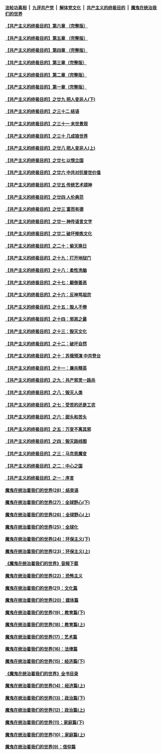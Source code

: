 ####  [法轮功真相](../../../../basic/blob/master/README.md?t=12240301) &nbsp;|&nbsp; [九评共产党](../../../../9ping.md/blob/master/README.md?t=12240301) &nbsp;|&nbsp; [解体党文化](../../../../jtdwh.md/blob/master/README.md?t=12240301)  &nbsp;|&nbsp; [共产主义的终极目的](../../../../gczydzjmd.md/blob/master/README.md?t=12240301) &nbsp;|&nbsp; [魔鬼在统治我们的世界](../../../../mgztzwmdsj.md/blob/master/README.md?t=12240301) 

#### [【共产主义的终极目的】第六章 （完整版）](../pages/nsc422/n11428913.md?t=12240301) 

#### [【共产主义的终极目的】第五章 （完整版）](../pages/nsc422/n11428912.md?t=12240301) 

#### [【共产主义的终极目的】第四章 （完整版）](../pages/nsc422/n11428907.md?t=12240301) 

#### [【共产主义的终极目的】第三章（完整版）](../pages/nsc422/n11428848.md?t=12240301) 

#### [【共产主义的终极目的】第二章（完整版）](../pages/nsc422/n11428831.md?t=12240301) 

#### [【共产主义的终极目的】第一章（完整版）](../pages/nsc422/n11417651.md?t=12240301) 

#### [【共产主义的终极目的】之廿九 把人变非人(下)](../pages/nsc422/n11344140.md?t=12240301) 

#### [【共产主义的终极目的】之三十二 结语](../pages/nsc422/n11360535.md?t=12240301) 

#### [【共产主义的终极目的】之三十一 末世景观](../pages/nsc422/n11351129.md?t=12240301) 

#### [【共产主义的终极目的】之三十 几成狼世界](../pages/nsc422/n11348280.md?t=12240301) 

#### [【共产主义的终极目的】之廿八 把人变非人(上)](../pages/nsc422/n11340492.md?t=12240301) 

#### [【共产主义的终极目的】之廿七 以恨立国](../pages/nsc422/n11336944.md?t=12240301) 

#### [【共产主义的终极目的】之廿六 中共对抗普世价值](../pages/nsc422/n11324785.md?t=12240301) 

#### [【共产主义的终极目的】之廿五 传统艺术颂神](../pages/nsc422/n11296396.md?t=12240301) 

#### [【共产主义的终极目的】之廿四 人伦典范](../pages/nsc422/n11296397.md?t=12240301) 

#### [【共产主义的终极目的】之廿三 富而有德](../pages/nsc422/n11283598.md?t=12240301) 

#### [【共产主义的终极目的】之廿一 神传语言文字](../pages/nsc422/n11263265.md?t=12240301) 

#### [【共产主义的终极目的】之廿二 破坏修炼文化](../pages/nsc422/n11245728.md?t=12240301) 

#### [【共产主义的终极目的】之二十：偷天换日](../pages/nsc422/n11238846.md?t=12240301) 

#### [【共产主义的终极目的】之十九：打开地狱门](../pages/nsc422/n11206376.md?t=12240301) 

#### [【共产主义的终极目的】之十八：柔性洗脑](../pages/nsc422/n11199994.md?t=12240301) 

#### [【共产主义的终极目的】之十七：颠倒善恶](../pages/nsc422/n11179782.md?t=12240301) 

#### [【共产主义的终极目的】之十六：反神骂祖宗](../pages/nsc422/n11166798.md?t=12240301) 

#### [【共产主义的终极目的】之十五：毁人不倦](../pages/nsc422/n11166792.md?t=12240301) 

#### [【共产主义的终极目的】之十四：邪恶之最](../pages/nsc422/n11150249.md?t=12240301) 

#### [【共产主义的终极目的】之十三：毁灭文化](../pages/nsc422/n11135227.md?t=12240301) 

#### [【共产主义的终极目的】之十二：破坏自然](../pages/nsc422/n11135214.md?t=12240301) 

#### [【共产主义的终极目的】之十：苏俄预演 中共登台](../pages/nsc422/n11118424.md?t=12240301) 

#### [【共产主义的终极目的】之十一：屠杀精英](../pages/nsc422/n11118442.md?t=12240301) 

#### [【共产主义的终极目的】之九：共产邪灵一路杀](../pages/nsc422/n11114139.md?t=12240301) 

#### [【共产主义的终极目的】之八：毁灭人类](../pages/nsc422/n11108503.md?t=12240301) 

#### [【共产主义的终极目的】之七：受苦的还是工农](../pages/nsc422/n11101809.md?t=12240301) 

#### [【共产主义的终极目的】之六：甜头和苦头](../pages/nsc422/n11096971.md?t=12240301) 

#### [【共产主义的终极目的】之五：万变不离其邪](../pages/nsc422/n11091285.md?t=12240301) 

#### [【共产主义的终极目的】之四：毁灭路线图](../pages/nsc422/n11086284.md?t=12240301) 

#### [【共产主义的终极目的】之三：马克思魔变](../pages/nsc422/n11061941.md?t=12240301) 

#### [【共产主义的终极目的】之二：中心之国](../pages/nsc422/n11047728.md?t=12240301) 

#### [【共产主义的终极目的】之一：序言](../pages/nsc422/n11086077.md?t=12240301) 

#### [魔鬼在统治着我们的世界(28)：结束语](../pages/nsc422/n10936246.md?t=12240301) 

#### [魔鬼在统治着我们的世界(27)：全球野心(下)](../pages/nsc422/n10928319.md?t=12240301) 

#### [魔鬼在统治着我们的世界(26)：全球野心(上)](../pages/nsc422/n10900318.md?t=12240301) 

#### [魔鬼在统治着我们的世界(25)：全球化](../pages/nsc422/n10788205.md?t=12240301) 

#### [魔鬼在统治着我们的世界(24)：环保主义(下)](../pages/nsc422/n10695307.md?t=12240301) 

#### [魔鬼在统治着我们的世界(23)：环保主义(上)](../pages/nsc422/n10688613.md?t=12240301) 

#### [《魔鬼在统治着我们的世界》音频下载](../pages/nsc422/n10635553.md?t=12240301) 

#### [魔鬼在统治着我们的世界(22)：恐怖主义](../pages/nsc422/n10614727.md?t=12240301) 

#### [魔鬼在统治着我们的世界(21)：文化篇](../pages/nsc422/n10597706.md?t=12240301) 

#### [魔鬼在统治着我们的世界(20)：媒体篇](../pages/nsc422/n10586579.md?t=12240301) 

#### [魔鬼在统治着我们的世界(19)：教育篇(下)](../pages/nsc422/n10564808.md?t=12240301) 

#### [魔鬼在统治着我们的世界(18)：教育篇(上)](../pages/nsc422/n10526970.md?t=12240301) 

#### [魔鬼在统治着我们的世界(17)：艺术篇](../pages/nsc422/n10499093.md?t=12240301) 

#### [魔鬼在统治着我们的世界(16)：法律篇](../pages/nsc422/n10485969.md?t=12240301) 

#### [魔鬼在统治着我们的世界(15)：经济篇(下)](../pages/nsc422/n10469975.md?t=12240301) 

#### [《魔鬼在统治着我们的世界》全书目录](../pages/nsc422/n10464261.md?t=12240301) 

#### [魔鬼在统治着我们的世界(14)：经济篇(上)](../pages/nsc422/n10457370.md?t=12240301) 

#### [魔鬼在统治着我们的世界(13)：政治篇(下)](../pages/nsc422/n10448270.md?t=12240301) 

#### [魔鬼在统治着我们的世界(12)：政治篇(上)](../pages/nsc422/n10444576.md?t=12240301) 

#### [魔鬼在统治着我们的世界(11)：家庭篇(下)](../pages/nsc422/n10440961.md?t=12240301) 

#### [魔鬼在统治着我们的世界(10)：家庭篇(上)](../pages/nsc422/n10435448.md?t=12240301) 

#### [魔鬼在统治着我们的世界(9)：信仰篇](../pages/nsc422/n10432159.md?t=12240301) 

